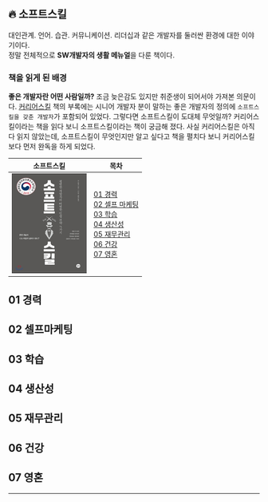 ## 🔥 소프트스킬
대인관계. 언어. 습관. 커뮤니케이션. 리더십과 같은 개발자를 둘러싼 환경에 대한 이야기이다.   
정말 전체적으로 **SW개발자의 생활 메뉴얼**을 다룬 책이다.

### 책을 읽게 된 배경
**좋은 개발자란 어떤 사람일까?** 조금 늦은감도 있지만 취준생이 되어서야 가져본 의문이다.
[커리어스킬](https://github.com/kimziou77/Reading-Books/tree/main/books/%EC%BB%A4%EB%A6%AC%EC%96%B4%EC%8A%A4%ED%82%AC) 책의 부록에는 시니어 개발자 분이 말하는 좋은 개발자의 정의에 `소프트스킬을 갖춘 개발자`가 포함되어 있었다.
그렇다면 소프트스킬이 도대체 무엇일까? 커리어스킬이라는 책을 읽다 보니 소프트스킬이라는 책이 궁금해 졌다.
사실 커리어스킬은 아직 다 읽지 않았는데, 소프트스킬이 무엇인지만 알고 싶다고 책을 펼치다 보니 커리어스킬보다 먼저 완독을 하게 되었다.

| **소프트스킬**| **목차**|
|---|---|
|<img src="https://raw.githubusercontent.com/kimziou77/Reading-Books/main/images/소프트스킬.jpg" width="150" height="200"/>|[01 경력](#01-경력)<br>[02 셀프 마케팅](#02-셀프마케팅)<br>[03 학습](#03-학습)<br>[04 생산성](#04-생산성)<br>[05 재무관리](#05-재무관리)<br>[06 건강](#06-건강)<br>[07 영혼](#07-영혼)|

## 01 경력
## 02 셀프마케팅
## 03 학습
## 04 생산성
## 05 재무관리
## 06 건강
## 07 영혼

---
